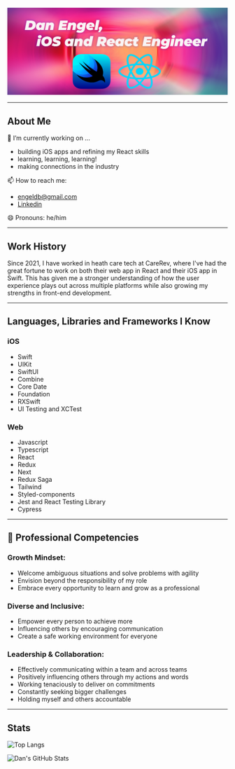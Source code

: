 ![background image](assets/GitHub_Banner.jpg)

___

## About Me

🔭 I’m currently working on ...
  - building iOS apps and refining my React skills
  - learning, learning, learning!
  - making connections in the industry

📫 How to reach me:
  - engeldb@gmail.com
  - [Linkedin](https://www.linkedin.com/in/danengel-seattle/)

😄 Pronouns: he/him

___

## Work History

Since 2021, I have worked in heath care tech at CareRev, where I've had the great fortune to work on both their web app in React and their iOS app in Swift. This has given me a stronger understanding of how the user experience plays out across multiple platforms while also growing my strengths in front-end development.

___

## Languages, Libraries and Frameworks I Know

### iOS

- Swift
- UIKit
- SwiftUI
- Combine
- Core Date
- Foundation
- RXSwift
- UI Testing and XCTest

### Web

- Javascript
- Typescript
- React
- Redux
- Next
- Redux Saga
- Tailwind
- Styled-components
- Jest and React Testing Library
- Cypress

___

## 🌟 Professional Competencies

### Growth Mindset:

- Welcome ambiguous situations and solve problems with agility
- Envision beyond the responsibility of my role
- Embrace every opportunity to learn and grow as a professional

### Diverse and Inclusive:

- Empower every person to achieve more
- Influencing others by encouraging communication
- Create a safe working environment for everyone

### Leadership & Collaboration:

- Effectively communicating within a team and across teams
- Positively influencing others through my actions and words
- Working tenaciously to deliver on commitments
- Constantly seeking bigger challenges
- Holding myself and others accountable

___

## Stats

![Top Langs](https://github-readme-stats.vercel.app/api/top-langs/?username=daneng1&theme=merko&langs_count=8)

![Dan's GitHub Stats](https://github-readme-stats.vercel.app/api?username=daneng1&show_icons=true&theme=dark)
